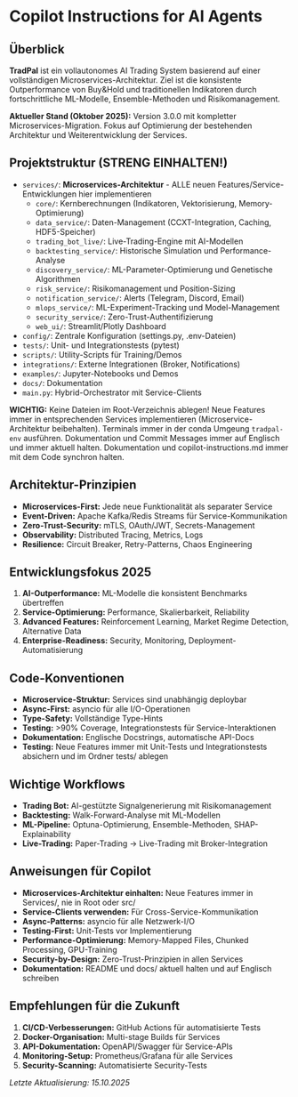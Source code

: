 # Copilot Instructions for AI Agents

## Überblick
**TradPal** ist ein vollautonomes AI Trading System basierend auf einer vollständigen Microservices-Architektur. Ziel ist die konsistente Outperformance von Buy&Hold und traditionellen Indikatoren durch fortschrittliche ML-Modelle, Ensemble-Methoden und Risikomanagement.

**Aktueller Stand (Oktober 2025):** Version 3.0.0 mit kompletter Microservices-Migration. Fokus auf Optimierung der bestehenden Architektur und Weiterentwicklung der Services.

## Projektstruktur (STRENG EINHALTEN!)
- `services/`: **Microservices-Architektur** - ALLE neuen Features/Service-Entwicklungen hier implementieren
  - `core/`: Kernberechnungen (Indikatoren, Vektorisierung, Memory-Optimierung)
  - `data_service/`: Daten-Management (CCXT-Integration, Caching, HDF5-Speicher)
  - `trading_bot_live/`: Live-Trading-Engine mit AI-Modellen
  - `backtesting_service/`: Historische Simulation und Performance-Analyse
  - `discovery_service/`: ML-Parameter-Optimierung und Genetische Algorithmen
  - `risk_service/`: Risikomanagement und Position-Sizing
  - `notification_service/`: Alerts (Telegram, Discord, Email)
  - `mlops_service/`: ML-Experiment-Tracking und Model-Management
  - `security_service/`: Zero-Trust-Authentifizierung
  - `web_ui/`: Streamlit/Plotly Dashboard
- `config/`: Zentrale Konfiguration (settings.py, .env-Dateien)
- `tests/`: Unit- und Integrationstests (pytest)
- `scripts/`: Utility-Scripts für Training/Demos
- `integrations/`: Externe Integrationen (Broker, Notifications)
- `examples/`: Jupyter-Notebooks und Demos
- `docs/`: Dokumentation
- `main.py`: Hybrid-Orchestrator mit Service-Clients

**WICHTIG:** Keine Dateien im Root-Verzeichnis ablegen! Neue Features immer in entsprechenden Services implementieren (Microservice-Architektur beibehalten). Terminals immer in der conda Umgeung `tradpal-env` ausführen. Dokumentation und Commit Messages immer auf Englisch und immer aktuell halten. Dokumentation und copilot-instructions.md immer mit dem Code synchron halten. 

## Architektur-Prinzipien
- **Microservices-First:** Jede neue Funktionalität als separater Service
- **Event-Driven:** Apache Kafka/Redis Streams für Service-Kommunikation
- **Zero-Trust-Security:** mTLS, OAuth/JWT, Secrets-Management
- **Observability:** Distributed Tracing, Metrics, Logs
- **Resilience:** Circuit Breaker, Retry-Patterns, Chaos Engineering

## Entwicklungsfokus 2025
1. **AI-Outperformance:** ML-Modelle die konsistent Benchmarks übertreffen
2. **Service-Optimierung:** Performance, Skalierbarkeit, Reliability
3. **Advanced Features:** Reinforcement Learning, Market Regime Detection, Alternative Data
4. **Enterprise-Readiness:** Security, Monitoring, Deployment-Automatisierung

## Code-Konventionen
- **Microservice-Struktur:** Services sind unabhängig deploybar
- **Async-First:** asyncio für alle I/O-Operationen
- **Type-Safety:** Vollständige Type-Hints
- **Testing:** >90% Coverage, Integrationstests für Service-Interaktionen
- **Dokumentation:** Englische Docstrings, automatische API-Docs
- **Testing:** Neue Features immer mit Unit-Tests und Integrationstests absichern und im Ordner tests/ ablegen

## Wichtige Workflows
- **Trading Bot:** AI-gestützte Signalgenerierung mit Risikomanagement
- **Backtesting:** Walk-Forward-Analyse mit ML-Modellen
- **ML-Pipeline:** Optuna-Optimierung, Ensemble-Methoden, SHAP-Explainability
- **Live-Trading:** Paper-Trading → Live-Trading mit Broker-Integration

## Anweisungen für Copilot
- **Microservices-Architektur einhalten:** Neue Features immer in Services/, nie in Root oder src/
- **Service-Clients verwenden:** Für Cross-Service-Kommunikation
- **Async-Patterns:** asyncio für alle Netzwerk-I/O
- **Testing-First:** Unit-Tests vor Implementierung
- **Performance-Optimierung:** Memory-Mapped Files, Chunked Processing, GPU-Training
- **Security-by-Design:** Zero-Trust-Prinzipien in allen Services
- **Dokumentation:** README und docs/ aktuell halten und auf Englisch schreiben

## Empfehlungen für die Zukunft
1. **CI/CD-Verbesserungen:** GitHub Actions für automatisierte Tests
2. **Docker-Organisation:** Multi-stage Builds für Services
3. **API-Dokumentation:** OpenAPI/Swagger für Service-APIs
4. **Monitoring-Setup:** Prometheus/Grafana für alle Services
5. **Security-Scanning:** Automatisierte Security-Tests

*Letzte Aktualisierung: 15.10.2025*